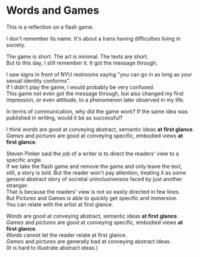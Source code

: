 # Words and Games
This is a reflection on a flash game. 

I don't remember its name. It's about a trans having difficulties living in society. 

The game is short. The art is minimal. The texts are short.  
But to this day, I still remember it. It got the message through.  

I saw signs in front of NYU restrooms saying "you can go in as long as your sexual identity conforms".  
If I didn't play the game, I would probably be very confused.  
This game not even got the message through, but also changed my first impression, or even attitiude, to a phenomenon later observed in my life.  

In terms of communication, why did the game work? If the same idea was published in writing, would it be as successful?  

I think *words* are good at conveying abstract, semantic ideas **at first glance**.  
*Games* and *pictures* are good at conveying specific, embodied views **at first glance**.  

Steven Pinker said the job of a writer is to direct the readers' view to a specific angle.  
If we take the flash game and remove the game and only leave the text,  
still, a story is told. But the reader won't pay attention, treating it as some general abstract story of societal uninclusiveness faced by just another stranger.  
That is because the readers' view is not so easily directed in few lines.  
But Pictures and Games is able to quickly get specific and immersive.  
You can relate with the artist at first glance.  

*Words* are good at conveying abstract, semantic ideas **at first glance**.  
*Games* and *pictures* are good at conveying specific, embodied views **at first glance**.  
*Words* cannot let the reader relate at first glance.  
*Games* and *pictures* are generally bad at conveying abstract ideas.  
(It is hard to illustrate abstract ideas.)  
